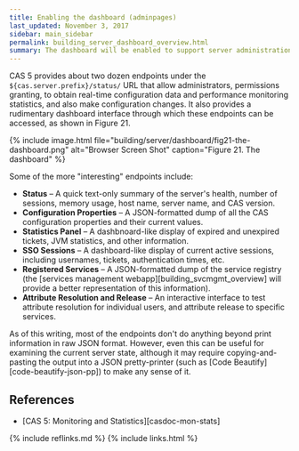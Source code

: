 ```yaml
---
title: Enabling the dashboard (adminpages)
last_updated: November 3, 2017
sidebar: main_sidebar
permalink: building_server_dashboard_overview.html
summary: The dashboard will be enabled to support server administration and monitoring.
---
```


CAS 5 provides about two dozen endpoints under the `${cas.server.prefix}/status/` URL that allow administrators, permissions granting, to obtain real-time configuration data and performance monitoring statistics, and also make configuration changes. It also provides a rudimentary dashboard interface through which these endpoints can be accessed, as shown in Figure 21.

{% include image.html file="building/server/dashboard/fig21-the-dashboard.png" alt="Browser Screen Shot" caption="Figure 21. The dashboard" %}

Some of the more "interesting" endpoints include:

* **Status** &ndash; A quick text-only summary of the server's health, number of sessions, memory usage, host name, server name, and CAS version.
* **Configuration Properties** &ndash; A JSON-formatted dump of all the CAS configuration properties and their current values.
* **Statistics Panel** &ndash; A dashbnoard-like display of expired and unexpired tickets, JVM statistics, and other information.
* **SSO Sessions** &ndash; A dashboard-like display of current active sessions, including usernames, tickets, authentication times, etc.
* **Registered Services** &ndash; A JSON-formatted dump of the service registry (the [services management webapp][building_svcmgmt_overview] will provide a better representation of this information).
* **Attribute Resolution and Release** &ndash; An interactive interface to test attribute resolution for individual users, and attribute release to specific services.

As of this writing, most of the endpoints don't do anything beyond print information in raw JSON format. However, even this can be useful for examining the current server state, although it may require copying-and-pasting the output into a JSON pretty-printer (such as [Code Beautify][code-beautify-json-pp]) to make any sense of it.

## References

* [CAS 5: Monitoring and Statistics][casdoc-mon-stats]

{% include reflinks.md %}
{% include links.html %}
